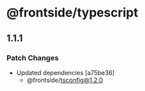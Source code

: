 # @frontside/typescript

## 1.1.1
### Patch Changes

- Updated dependencies [a75be36]
  - @frontside/tsconfig@1.2.0
